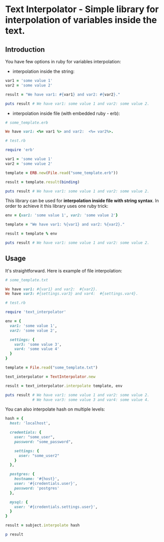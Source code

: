 # Text Interpolator - Simple library for interpolation of variables inside the text.

## Introduction

You have few options in ruby for variables interpolation:

- interpolation inside the string:

```ruby
var1 = 'some value 1'
var2 = 'some value 2'

result = "We have var1: #{var1} and var2: #{var2}."

puts result # We have var1: some value 1 and var2: some value 2.
```

- interpolation inside file (with embedded ruby -  erb):

```ruby
# some_template.erb

We have var1: <%= var1 %> and var2:  <%= var2%>.
```

```ruby
# test.rb

require 'erb'

var1 = 'some value 1'
var2 = 'some value 2'

template = ERB.new(File.read("some_template.erb"))

result = template.result(binding)

puts result # We have var1: some value 1 and var2: some value 2.
```

This library can be used for **interpolation inside file with string syntax**. In order to
achieve it this library uses one ruby trick:

```ruby
env = {var1: 'some value 1', var2: 'some value 2'}

template = "We have var1: %{var1} and var2: %{var2}."

result = template % env

puts result # We have var1: some value 1 and var2: some value 2.
```

## Usage

It's straightforward. Here is example of file interpolation:

```ruby
# some_template.txt

We have var1: #{var1} and var2:  #{var2}.
We have var3: #{settings.var3} and var4:  #{settings.var4}.
```

```ruby
# test.rb

require 'text_interpolator'

env = {
  var1: 'some value 1',
  var2: 'some value 2',

  settings: {
    var3: 'some value 3',
    var4: 'some value 4'
  }
}

template = File.read("some_template.txt")

text_interpolator = TextInterpolator.new

result = text_interpolator.interpolate template, env

puts result # We have var1: some value 1 and var2: some value 2.
            # We have var3: some value 3 and var4: some value 4.
```

You can also interpolate hash on multiple levels:
      
```ruby
hash = {
  host: 'localhost',

  credentials: {
    user: "some_user",
    password: "some_password",

    settings: {
      user: "some_user2"
    }
  },

  postgres: {
    hostname: '#{host}',
    user: '#{credentials.user}',
    password: 'postgres'
  },

  mysql: {
    user: '#{credentials.settings.user}',
  }
}

result = subject.interpolate hash

p result
```
